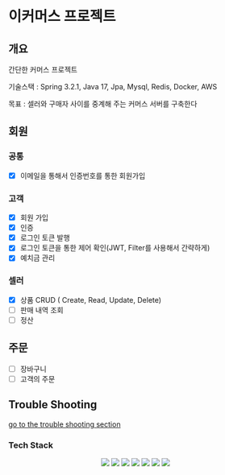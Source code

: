 # 이커머스 프로젝트

## 개요
간단한 커머스 프로젝트

기술스택 : Spring 3.2.1, Java 17, Jpa, Mysql, Redis, Docker, AWS

목표 : 셀러와 구매자 사이를 중계해 주는 커머스 서버를 구축한다

## 회원
### 공통
- [x] 이메일을 통해서 인증번호를 통한 회원가입

### 고객
- [x] 회원 가입
- [x] 인증
- [x] 로그인 토큰 발행
- [x] 로그인 토큰을 통한 제어 확인(JWT, Filter를 사용해서 간략하게)
- [x] 예치금 관리

### 셀러
- [x] 상품 CRUD ( Create, Read, Update, Delete)
- [ ] 판매 내역 조회
- [ ] 정산

## 주문
- [ ] 장바구니
- [ ] 고객의 주문

## Trouble Shooting
[go to the trouble shooting section](doc/TroubleShooting.md)


### Tech Stack
<div align=center> 
  <img src="https://img.shields.io/badge/java-007396?style=for-the-badge&logo=java&logoColor=white"> 
  <img src="https://img.shields.io/badge/spring boot-6DB33F?style=for-the-badge&logo=Spring Boot&logoColor=white">
  <img src="https://img.shields.io/badge/mysql-003545?style=for-the-badge&logo=mysql&logoColor=white"> 
  <img src="https://img.shields.io/badge/git-F05032?style=for-the-badge&logo=git&logoColor=white">
  <img src="https://img.shields.io/badge/Docker-2496ED?style=for-the-badge&logo=Docker&logoColor=white"/>
  <img src="https://img.shields.io/badge/REDIS-DC382D?style=for-the-badge&logo=Redis&logoColor=white"/>
  <img src="https://img.shields.io/badge/aws-232F3E?style=for-the-badge&logo=Amazon AWS&logoColor=white"/>
</div>